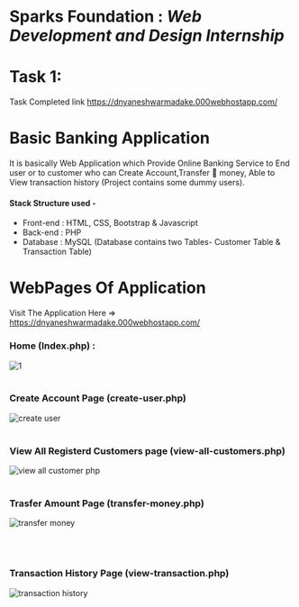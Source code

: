 

# Sparks Foundation : ***Web Development and Design Internship*** 
# Task 1: 
 Task Completed link https://dnyaneshwarmadake.000webhostapp.com/
# Basic Banking Application


<p>It is basically Web Application which Provide Online Banking Service to End user or to customer who can Create Account,Transfer 💸 money, Able to View transaction history (Project contains some dummy users).</p>

<h4>Stack Structure used -</h4>
<ul>
  <li>Front-end : HTML, CSS, Bootstrap & Javascript</li>
  <li> Back-end : PHP</li> 
  <li>Database : MySQL (Database contains two Tables- Customer Table & Transaction Table)</li>
</ul>

# WebPages Of Application

Visit The Application Here => https://dnyaneshwarmadake.000webhostapp.com/

### Home (Index.php) :

![1](https://user-images.githubusercontent.com/87903257/132953394-c711e60a-65f2-42e2-8627-0df613bf698b.png)<br><br>

### Create Account Page (create-user.php) 

![create user](https://user-images.githubusercontent.com/87903257/132953410-67a25cca-8155-4f2f-b991-5051d58a9a2c.png)<br><br>

### View All Registerd Customers page (view-all-customers.php)

![view all customer php](https://user-images.githubusercontent.com/87903257/132953455-476cde61-7893-496f-896f-64164faea496.png)
<br><br>

### Trasfer Amount Page  (transfer-money.php)
![transfer money](https://user-images.githubusercontent.com/87903257/132953482-13928bdc-38cc-4862-a877-4d86242da56d.png)

<br><br>

### Transaction History Page (view-transaction.php)
![transaction history](https://user-images.githubusercontent.com/87903257/132953483-9f4135f4-e6d3-445e-a0a4-ff1437714f21.png)


